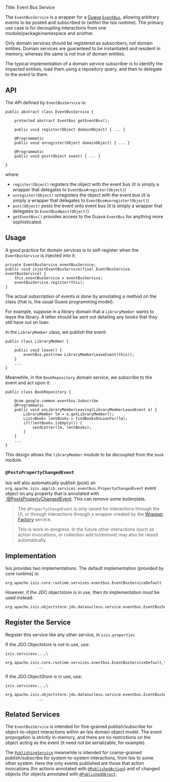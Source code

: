 Title: Event Bus Service

The `EventBusService` is a wrapper for a [Guava](https://code.google.com/p/guava-libraries/) [`EventBus`](https://code.google.com/p/guava-libraries/wiki/EventBusExplained), allowing arbitrary events to be posted and subscribed to (within the Isis runtime).  The primary use case is for decoupling interactions from one module/package/namespace and another.

Only domain services should be registered as subscribers; not domain entities.  Domain services are guaranteed to be instantiated and resident in memory, whereas the same is not true of domain entities.  

The typical implementation of a domain service subscriber is to identify the impacted entities, load them using a repository query, and then to delegate to the event to them.

## API

The API defined by `EventBusService` is:


    public abstract class EventBusService {

        protected abstract EventBus getEventBus();
        
        public void register(Object domainObject) { ... }
        
        @Programmatic
        public void unregister(Object domainObject) { ... }
        
        @Programmatic
        public void post(Object event) { ... }

    }

where

* `register(Object)` registers the object with the event bus (it is simply a wrapper that delegates to `EventBus#register(Object)`)
* `unregister(Object)` unregisters the object with the event bus (it is simply a wrapper that delegates to `EventBus#unregister(Object)`)
* `post(Object)` posts the event onto event bus (it is simply a wrapper that delegates to `EventBus#post(Object)`)
* `getEventBus()` provides access to the Guava `EventBus` for anything more sophisticated.

## Usage

A good practice for domain services is to self-register when the `EventBusService` is injected into it:

    private EventBusService eventBusService;
    public void injectEventBusService(final EventBusService eventBusService) {
        this.eventBusService = eventBusService;
        eventBusService.register(this);
    }

The actual subscription of events is done by annotating a method on the class (that is, the usual Guava programming model).  

For example, suppose in a library domain that a `LibraryMember` wants to leave the library.  A letter should be sent out detailing any books that they still have out on loan:

In the `LibraryMember` class, we publish the event:

    public class LibraryMember {
        ...
        public void leave() {
            eventBus.post(new LibraryMemberLeaveEvent(this));
        }
        ...
    }
    
Meanwhile, in the `BookRepository` domain service, we subscribe to the event and act upon it:

    public class BookRepository {

        @com.google.common.eventbus.Subscribe 
        @Programmatic
        public void onLibraryMemberLeaving(LibraryMemberLeaveEvent e) {
            LibraryMember lm = e.getLibraryMember();
            List<Book> lentBooks = findBooksOnLoanFor(lm);
            if(!lentBooks.isEmpty()) {
                sendLetter(lm, lentBooks);
            }
        }
        ...
    }

This design allows the `libraryMember` module to be decoupled from the `book` module.

    
### `@PostsPropertyChangedEvent`

Isis will also automatically publish (post) an `org.apache.isis.applib.services.eventbus.PropertyChangedEvent` event object on any property that is annotated with [`@PostsPropertyChangedEvent](../recognized-annotations/PostsPropertyChangedEvent.html).  This can remove some boilerplate.

> The `@PropertyChangeEvent` is only raised for interactions through the UI, or through interactions through a wrapper created by the [Wrapper Factory](wrapper-factory.html) service.

> This is work-in-progress.  In the future other interactions (such as action invocations, or collection add to/remove) may also be raised automatically.
    
## Implementation

Isis provides two implementations.  The default implementation (provided by core runtime) is:

    org.apache.isis.core.runtime.services.eventbus.EventBusServiceDefault

However, if the JDO objectstore is in use, then its implementation *must* be used instead:

    org.apache.isis.objectstore.jdo.datanucleus.service.eventbus.EventBusServiceJdo

## Register the Service

Register this service like any other service, in `isis.properties`

If the JDO Objectstore is *not* in use, use:

    isis.services=...,\
                  org.apache.isis.core.runtime.services.eventbus.EventBusServiceDefault,\
                  ...

If the JDO ObjectStore *is* in use, use:

    isis.services=...,\
                  org.apache.isis.objectstore.jdo.datanucleus.service.eventbus.EventBusServiceJdo,\
                  ...

## Related Services

The `EventBusService` is intended for fine-grained publish/subscribe for object-to-object interactions within an Isis domain object model.  The event propogation is strictly in-memory, and there are no restrictions on the object acting as the event (it need not be serializable, for example).

The [`PublishingService`](./PublishingService.html) meanwhile is intended for coarse-grained publish/subscribe for system-to-system interactions, from Isis to some other system.  Here the only events published are those that action invocations (for actions annotated with [`@PublishedAction`](../recognized-annotations/PublishedAction.html)) and of changed objects (for objects annotated with [`@PublishedObject`](../recognized-annotations/PublishedObject.html).



